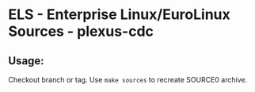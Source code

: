 # ELS - Enterprise Linux/EuroLinux Sources - plexus-cdc
 
## Usage:
  Checkout branch or tag. Use `make sources` to recreate  SOURCE0 archive.
